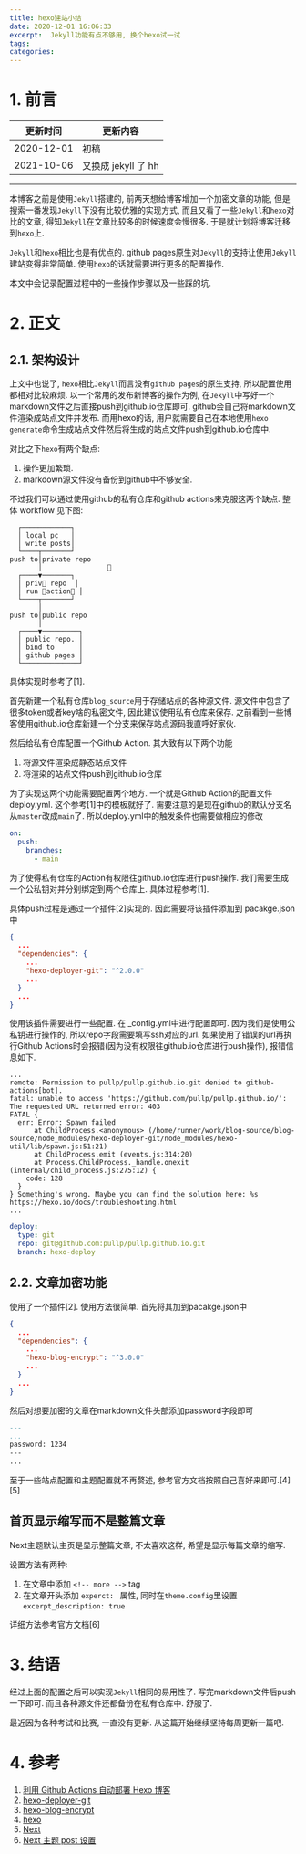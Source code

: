 ```yaml
---
title: hexo建站小结
date: 2020-12-01 16:06:33
excerpt:  Jekyll功能有点不够用, 换个hexo试一试
tags:
categories:
---
```



# 1. 前言

| 更新时间  | 更新内容  |
|  ----     | ----      |
| 2020-12-01 | 初稿     |
| 2021-10-06 | 又换成 jekyll 了 hh     |

--- 

本博客之前是使用`Jekyll`搭建的, 前两天想给博客增加一个加密文章的功能, 但是搜索一番发现`Jekyll`下没有比较优雅的实现方式, 而且又看了一些`Jekyll`和`hexo`对比的文章, 得知`Jekyll`在文章比较多的时候速度会慢很多. 于是就计划将博客迁移到`hexo`上. 

`Jekyll`和`hexo`相比也是有优点的. github pages原生对`Jekyll`的支持让使用`Jekyll`建站变得非常简单. 使用`hexo`的话就需要进行更多的配置操作.

本文中会记录配置过程中的一些操作步骤以及一些踩的坑.

# 2. 正文

## 2.1. 架构设计

上文中也说了, `hexo`相比`Jekyll`而言没有`github pages`的原生支持, 所以配置使用都相对比较麻烦. 以一个常用的发布新博客的操作为例, 在`Jekyll`中写好一个markdown文件之后直接push到github.io仓库即可. github会自己将markdown文件渲染成站点文件并发布. 而用hexo的话, 用户就需要自己在本地使用`hexo generate`命令生成站点文件然后将生成的站点文件push到github.io仓库中.

对比之下`hexo`有两个缺点:

1. 操作更加繁琐.
2. markdown源文件没有备份到github中不够安全.

不过我们可以通过使用github的私有仓库和github actions来克服这两个缺点. 整体 workflow 见下图:

```
  ┌────────────┐
  │ local pc   │
  │ write posts│
  └────┬───────┘
push to│private repo
       │                
  ┌────▼───────┐
  │ priv repo  │
  │ run action │
  └────┬───────┘
       │
push to│public repo
       │
  ┌────▼─────────┐
  │ public repo. │
  │ bind to      │
  │ github pages │
  └──────────────┘
```

具体实现时参考了\[1\].

首先新建一个私有仓库`blog_source`用于存储站点的各种源文件. 源文件中包含了很多token或者key啥的私密文件, 因此建议使用私有仓库来保存. 之前看到一些博客使用github.io仓库新建一个分支来保存站点源码我直呼好家伙.

然后给私有仓库配置一个Github Action. 其大致有以下两个功能

1. 将源文件渲染成静态站点文件
2. 将渲染的站点文件push到github.io仓库

为了实现这两个功能需要配置两个地方. 一个就是Github Action的配置文件 deploy.yml. 这个参考\[1\]中的模板就好了. 需要注意的是现在github的默认分支名从`master`改成`main`了. 所以deploy.yml中的触发条件也需要做相应的修改

```yml
on:
  push:
    branches:
      - main
```

为了使得私有仓库的Action有权限往github.io仓库进行push操作. 我们需要生成一个公私钥对并分别绑定到两个仓库上. 具体过程参考\[1\].

具体push过程是通过一个插件\[2\]实现的. 因此需要将该插件添加到 pacakge.json中

```json
{
  ...
  "dependencies": {
    ...
    "hexo-deployer-git": "^2.0.0"
    ...
  }
  ...
}
```

使用该插件需要进行一些配置. 在 _config.yml中进行配置即可. 因为我们是使用公私钥进行操作的, 所以repo字段需要填写ssh对应的url. 如果使用了错误的url再执行Github Actions时会报错(因为没有权限往github.io仓库进行push操作), 报错信息如下.

```
...
remote: Permission to pullp/pullp.github.io.git denied to github-actions[bot].
fatal: unable to access 'https://github.com/pullp/pullp.github.io/': The requested URL returned error: 403
FATAL {
  err: Error: Spawn failed
      at ChildProcess.<anonymous> (/home/runner/work/blog-source/blog-source/node_modules/hexo-deployer-git/node_modules/hexo-util/lib/spawn.js:51:21)
      at ChildProcess.emit (events.js:314:20)
      at Process.ChildProcess._handle.onexit (internal/child_process.js:275:12) {
    code: 128
  }
} Something's wrong. Maybe you can find the solution here: %s https://hexo.io/docs/troubleshooting.html
...
```
 
```yml
deploy:
  type: git
  repo: git@github.com:pullp/pullp.github.io.git
  branch: hexo-deploy
```

## 2.2. 文章加密功能

使用了一个插件\[2\]. 使用方法很简单. 首先将其加到pacakge.json中

```json
{
  ...
  "dependencies": {
    ...
    "hexo-blog-encrypt": "^3.0.0"
    ...
  }
  ...
}
```

然后对想要加密的文章在markdown文件头部添加password字段即可

```markdown
---
...
password: 1234
---
...
```

至于一些站点配置和主题配置就不再赘述, 参考官方文档按照自己喜好来即可.\[4\]\[5\]


## 首页显示缩写而不是整篇文章

Next主题默认主页是显示整篇文章, 不太喜欢这样, 希望是显示每篇文章的缩写. 

设置方法有两种:

1. 在文章中添加 `<!-- more -->` tag
2. 在文章开头添加 `experct: ` 属性, 同时在`theme.config`里设置`excerpt_description: true`

详细方法参考官方文档\[6\]




# 3. 结语

经过上面的配置之后可以实现`Jekyll`相同的易用性了. 写完markdown文件后push一下即可. 而且各种源文件还都备份在私有仓库中. 舒服了.

最近因为各种考试和比赛, 一直没有更新. 从这篇开始继续坚持每周更新一篇吧.

# 4. 参考

1. [利用 Github Actions 自动部署 Hexo 博客](https://sanonz.github.io/2020/deploy-a-hexo-blog-from-github-actions/)
2. [hexo-deployer-git](https://github.com/hexojs/hexo-deployer-git)
3. [hexo-blog-encrypt](https://github.com/D0n9X1n/hexo-blog-encrypt)
4. [hexo](https://hexo.io/)
5. [Next](https://github.com/next-theme/hexo-theme-next)
6. [Next 主题 post 设置](https://theme-next.js.org/docs/theme-settings/posts)
